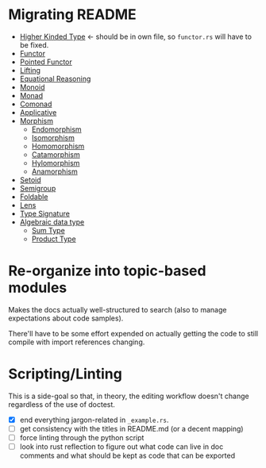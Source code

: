 
# Migrating README

* [Higher Kinded Type](README.md#higher-kinded-type-hkt) <- should be in own file, so `functor.rs` will have to be fixed.
* [Functor](README.md#functor)
* [Pointed Functor](README.md#pointed-functor)
* [Lifting](README.md#lifting)
* [Equational Reasoning](README.md#equational-reasoning)
* [Monoid](README.md#monoid)
* [Monad](README.md#monad)
* [Comonad](README.md#comonad)
* [Applicative](README.md#applicative)
* [Morphism](README.md#morphism)
  * [Endomorphism](README.md#endomorphism)
  * [Isomorphism](README.md#isomorphism)
  * [Homomorphism](README.md#homomorphism)
  * [Catamorphism](README.md#catamorphism)
  * [Hylomorphism](README.md#hylomorphism)
  * [Anamorphism](README.md#anamorphism)
* [Setoid](README.md#setoid)
* [Semigroup](README.md#semigroup)
* [Foldable](README.md#foldable)
* [Lens](README.md#lens)
* [Type Signature](README.md#type-signature)
* [Algebraic data type](README.md#algebraic-data-type)
  * [Sum Type](README.md#sum-type)
  * [Product Type](README.md#product-type)

# Re-organize into topic-based modules

Makes the docs actually well-structured to search (also to manage
expectations about code samples).

There'll have to be some effort expended on actually getting the
code to still compile with import references changing.

# Scripting/Linting

This is a side-goal so that, in theory, the editing workflow doesn't
change regardless of the use of doctest.

- [x] end everything jargon-related in `_example.rs`.
- [ ] get consistency with the titles in README.md (or a decent mapping)
- [ ] force linting through the python script
- [ ] look into rust reflection to figure out what code can live in doc comments and what should be kept as code that can be exported
